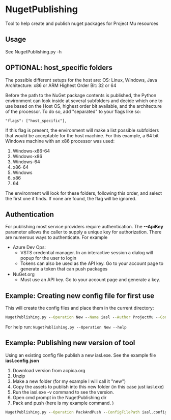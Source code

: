 # NugetPublishing

Tool to help create and publish nuget packages for Project Mu resources

## Usage

See NugetPublishing.py -h  

## OPTIONAL: host_specific folders

The possible different setups for the host are: OS: Linux, Windows, Java
Architecture: x86 or ARM Highest Order Bit: 32 or 64

Before the path to the NuGet package contents is published, the Python
environment can look inside at several subfolders and decide which one to use
based on the Host OS, highest order bit available, and the architecture of the
processor. To do so, add "separated" to your flags like so:

```inf
"flags": ["host_specific"],
```

If this flag is present, the environment will make a list possible subfolders
that would be acceptable for the host machine. For this example, a 64 bit
Windows machine with an x86 processor was used:

1. Windows-x86-64
2. Windows-x86
3. Windows-64
4. x86-64
5. Windows
6. x86
7. 64

The environment will look for these folders, following this order, and select
the first one it finds. If none are found, the flag will be ignored.

## Authentication

For publishing most service providers require authentication.  The **--ApiKey**
parameter allows the caller to supply a unique key for authorization.  There are
numerous ways to authenticate. For example

* Azure Dev Ops:
  * VSTS credential manager.  In an interactive session a dialog will popup for
    the user to login
  * Tokens can also be used as the API key.  Go to your account page to generate
    a token that can push packages
* NuGet.org
  * Must use an API key.  Go to your account page and generate a key.  

## Example: Creating new config file for first use

This will create the config files and place them in the current directory:

```cmd
NugetPublishing.py --Operation New --Name iasl --Author ProjectMu --ConfigFileFolderPath . --Description "Description of item." --FeedUrl https://api.nuget.org/v3/index.json --ProjectUrl http://aka.ms/projectmu --LicenseType BSD2
```

For help run: `NugetPublishing.py --Operation New --help`

## Example: Publishing new version of tool

Using an existing config file publish a new iasl.exe.  See the example file
**iasl.config.json**

1. Download version from acpica.org
2. Unzip
3. Make a new folder (for my example I will call it "new")
4. Copy the assets to publish into this new folder (in this case just iasl.exe)
5. Run the iasl.exe -v command to see the version.
6. Open cmd prompt in the NugetPublishing dir
7. Pack and push (here is my example command. )

  ```cmd
  NugetPublishing.py --Operation PackAndPush --ConfigFilePath iasl.config.json --Version 20180209.0.0 --InputFolderPath "C:\temp\iasl-win-20180209\new"  --ApiKey <your key here>
  ```
